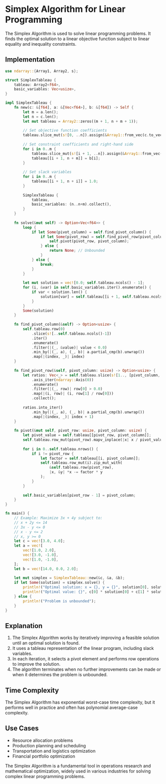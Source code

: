 # Simplex Algorithm for Linear Programming

The Simplex Algorithm is used to solve linear programming problems. It finds the optimal solution to a linear objective function subject to linear equality and inequality constraints.

## Implementation

```rust
use ndarray::{Array1, Array2, s};

struct SimplexTableau {
    tableau: Array2<f64>,
    basic_variables: Vec<usize>,
}

impl SimplexTableau {
    fn new(c: &[f64], a: &[Vec<f64>], b: &[f64]) -> Self {
        let m = a.len();
        let n = c.len();
        let mut tableau = Array2::zeros((m + 1, n + m + 1));
        
        // Set objective function coefficients
        tableau.slice_mut(s![0, ..n]).assign(&Array1::from_vec(c.to_vec()));
        
        // Set constraint coefficients and right-hand side
        for i in 0..m {
            tableau.slice_mut(s![i + 1, ..n]).assign(&Array1::from_vec(a[i].clone()));
            tableau[[i + 1, n + m]] = b[i];
        }
        
        // Set slack variables
        for i in 0..m {
            tableau[[i + 1, n + i]] = 1.0;
        }
        
        SimplexTableau {
            tableau,
            basic_variables: (n..n+m).collect(),
        }
    }
    
    fn solve(&mut self) -> Option<Vec<f64>> {
        loop {
            if let Some(pivot_column) = self.find_pivot_column() {
                if let Some(pivot_row) = self.find_pivot_row(pivot_column) {
                    self.pivot(pivot_row, pivot_column);
                } else {
                    return None; // Unbounded
                }
            } else {
                break;
            }
        }
        
        let mut solution = vec![0.0; self.tableau.ncols() - 1];
        for (i, &var) in self.basic_variables.iter().enumerate() {
            if var < solution.len() {
                solution[var] = self.tableau[[i + 1, self.tableau.ncols() - 1]];
            }
        }
        Some(solution)
    }
    
    fn find_pivot_column(&self) -> Option<usize> {
        self.tableau.row(0)
            .slice(s![..self.tableau.ncols()-1])
            .iter()
            .enumerate()
            .filter(|(_, &value)| value < 0.0)
            .min_by(|(_, a), (_, b)| a.partial_cmp(b).unwrap())
            .map(|(index, _)| index)
    }
    
    fn find_pivot_row(&self, pivot_column: usize) -> Option<usize> {
        let ratios: Vec<_> = self.tableau.slice(s![1.., [pivot_column, -1]])
            .axis_iter(ndarray::Axis(0))
            .enumerate()
            .filter(|(_, row)| row[0] > 0.0)
            .map(|(i, row)| (i, row[1] / row[0]))
            .collect();
        
        ratios.into_iter()
            .min_by(|(_, a), (_, b)| a.partial_cmp(b).unwrap())
            .map(|(index, _)| index + 1)
    }
    
    fn pivot(&mut self, pivot_row: usize, pivot_column: usize) {
        let pivot_value = self.tableau[[pivot_row, pivot_column]];
        self.tableau.row_mut(pivot_row).mapv_inplace(|x| x / pivot_value);
        
        for i in 0..self.tableau.nrows() {
            if i != pivot_row {
                let factor = self.tableau[[i, pivot_column]];
                self.tableau.row_mut(i).zip_mut_with(
                    &self.tableau.row(pivot_row),
                    |x, &y| *x -= factor * y
                );
            }
        }
        
        self.basic_variables[pivot_row - 1] = pivot_column;
    }
}

fn main() {
    // Example: Maximize 3x + 4y subject to:
    // x + 2y <= 14
    // 3x - y <= 0
    // x - y <= 2
    // x, y >= 0
    let c = vec![3.0, 4.0];
    let a = vec![
        vec![1.0, 2.0],
        vec![3.0, -1.0],
        vec![1.0, -1.0],
    ];
    let b = vec![14.0, 0.0, 2.0];
    
    let mut simplex = SimplexTableau::new(&c, &a, &b);
    if let Some(solution) = simplex.solve() {
        println!("Optimal solution: x = {}, y = {}", solution[0], solution[1]);
        println!("Optimal value: {}", c[0] * solution[0] + c[1] * solution[1]);
    } else {
        println!("Problem is unbounded");
    }
}
```

## Explanation

1. The Simplex Algorithm works by iteratively improving a feasible solution until an optimal solution is found.
2. It uses a tableau representation of the linear program, including slack variables.
3. In each iteration, it selects a pivot element and performs row operations to improve the solution.
4. The algorithm terminates when no further improvements can be made or when it determines the problem is unbounded.

## Time Complexity

The Simplex Algorithm has exponential worst-case time complexity, but it performs well in practice and often has polynomial average-case complexity.

## Use Cases

- Resource allocation problems
- Production planning and scheduling
- Transportation and logistics optimization
- Financial portfolio optimization

The Simplex Algorithm is a fundamental tool in operations research and mathematical optimization, widely used in various industries for solving complex linear programming problems.
